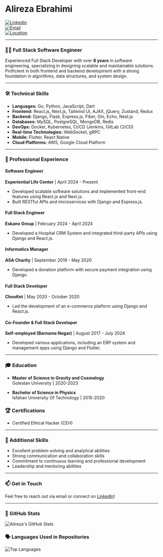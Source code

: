 # Alireza Ebrahimi

[![LinkedIn](https://img.shields.io/badge/LinkedIn-Profile-blue?style=flat-square)](https://www.linkedin.com/in/ebrahimi-alireza)  
[![Email](https://img.shields.io/badge/Email-ar.ebrahimi96@gmail.com-orange?style=flat-square)](mailto:ar.ebrahimi96@gmail.com)  
[![Location](https://img.shields.io/badge/Location-Gorgan,%20Iran-green?style=flat-square)](https://www.google.com/maps/place/Gorgan,+Golestan+Province,+Iran)

---

### 👨‍💻 Full Stack Software Engineer

Experienced Full Stack Developer with over **8 years** in software engineering, specializing in designing scalable and maintainable solutions. Proficient in both frontend and backend development with a strong foundation in algorithms, data structures, and system design.

---

### 🛠️ Technical Skills

- **Languages:** Go, Python, JavaScript, Dart
- **Frontend:** React.js, Next.js, Tailwind UI, AJAX, jQuery, Zustand, Redux
- **Backend:** Django, Flask, Express.js, Fiber, Gin, Echo, Nest.js
- **Databases:** MySQL, PostgreSQL, MongoDB, Redis
- **DevOps:** Docker, Kubernetes, CI/CD (Jenkins, GitLab CI/CD)
- **Real-time Technologies:** WebSocket, gRPC
- **Mobile:** Flutter, React Native
- **Cloud Platforms:** AWS, Google Cloud Platform

---

### 💼 Professional Experience

#### Software Engineer  
**Experiential Life Center** | April 2024 - Present  
- Developed scalable software solutions and implemented front-end features using React.js and Next.js.
- Built RESTful APIs and microservices with Django and Express.js.

#### Full Stack Engineer  
**Eskano Group** | February 2024 - April 2024  
- Developed a Hospital CRM System and integrated third-party APIs using Django and React.js.

#### Informatics Manager  
**ASA Charity** | September 2019 - May 2020  
- Developed a donation platform with secure payment integration using Django.

#### Full Stack Developer  
**ChooKet** | May 2020 - October 2020  
- Led the development of an e-commerce platform using Django and React.js.

#### Co-Founder & Full Stack Developer  
**Self-employed (Barname Negar)** | August 2017 - July 2024  
- Developed various applications, including an ERP system and management apps using Django and Flutter.

---

### 🎓 Education

- **Master of Science in Gravity and Cosmology**  
  Golestan University | 2020-2023  

- **Bachelor of Science in Physics**  
  Isfahan University Of Technology | 2015-2020  

### 🏆 Certifications
- Certified Ethical Hacker (CEH)

---

### 🌱 Additional Skills

- Excellent problem-solving and analytical abilities
- Strong communication and collaboration skills
- Commitment to continuous learning and professional development
- Leadership and mentoring abilities

---

### 📫 Get in Touch

Feel free to reach out via email or connect on [LinkedIn](https://www.linkedin.com/in/ebrahimi-alireza)!

---

### 🔗 GitHub Stats

![Alireza's GitHub Stats](https://github-readme-stats.vercel.app/api?username=alirezaebrahimi5&show_icons=true&theme=radical)

### 🗣️ Languages Used in Repositories

![Top Languages](https://github-readme-stats.vercel.app/api/top-langs/?username=alirezaebrahimi5&layout=compact&theme=radical)

